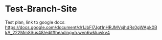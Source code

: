 # Test-Branch-Site

Test plan, link to google docs: 
https://docs.google.com/document/d/1JbFI7Jgt1nHRJMVxjhdRs0gWApk0BkA_222MmSSus48/edit#heading=h.wvn6wkluwkv4
